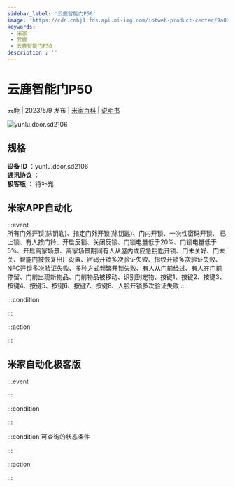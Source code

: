 ```yaml
---
sidebar_label: '云鹿智能门P50'
image: 'https://cdn.cnbj1.fds.api.mi-img.com/iotweb-product-center/9a03c0f82ff459d12247e05fa115ca68_1680773302115.png?GalaxyAccessKeyId=AKVGLQWBOVIRQ3XLEW&Expires=9223372036854775807&Signature=O4XzbaodU/2ox50sqTA4+luJ3ak='
keywords: 
 - 米家
 - 云鹿
 - 云鹿智能门P50
description : ''
---
```

# 云鹿智能门P50

云鹿 | 2023/5/9 发布 | [米家百科](https://home.mi.com/webapp/content/baike/product/index.html?model=yunlu.door.sd2106) | [说明书](https://home.mi.com/views/introduction.html?model=yunlu.door.sd2106&region=cn)

![yunlu.door.sd2106](https://cdn.cnbj1.fds.api.mi-img.com/iotweb-product-center/9a03c0f82ff459d12247e05fa115ca68_1680773302115.png?GalaxyAccessKeyId=AKVGLQWBOVIRQ3XLEW&Expires=9223372036854775807&Signature=O4XzbaodU/2ox50sqTA4+luJ3ak=)

## 规格  
> 
**设备 ID** ：yunlu.door.sd2106  
**通讯协议** ：  
**极客版**  ： 待补充 


## 米家APP自动化  

:::event  
所有门外开锁(除钥匙)、指定门外开锁(除钥匙)、门内开锁、一次性密码开锁、 已上锁、有人按门铃、开启反锁、关闭反锁、门锁电量低于20%、门锁电量低于5%、开启离家场景、离家场景期间有人从屋内或应急钥匙开锁、门未关好、门未关、智能门被恢复出厂设置、密码开锁多次验证失败、指纹开锁多次验证失败、NFC开锁多次验证失败、多种方式频繁开锁失败、有人从门前经过、有人在门前停留、门前出现新物品、门前物品被移动、识别到宠物、按键1、按键2、按键3、按键4、按键5、按键6、按键7、按键8、人脸开锁多次验证失败
:::

:::condition  

:::

:::action   

:::

## 米家自动化极客版  

:::event  

:::

:::condition  

:::

:::condition 可查询的状态条件  

:::

:::action  

:::

        
